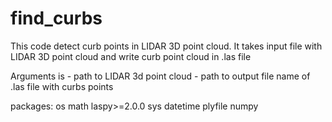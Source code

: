 # find_curbs
This code detect curb points in LIDAR 3D point cloud. It takes input file with
LIDAR 3D point cloud and write curb point cloud in .las file

Arguments is
    - path to LIDAR 3d point cloud
    - path to output file name of .las file with curbs points

packages:
  os
  math
  laspy>=2.0.0
  sys
  datetime
  plyfile
  numpy
